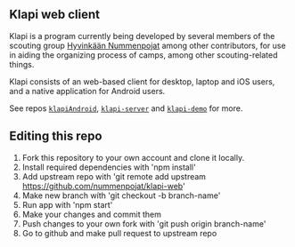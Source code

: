 ## Klapi web client
Klapi is a program currently being developed by several members of the scouting group [Hyvinkään Nummenpojat](https://nummenpojat.com) among other contributors, for use in aiding the organizing process of camps, among other scouting-related things.

Klapi consists of an web-based client for desktop, laptop and iOS users, and a native application for Android users.

See repos [`klapiAndroid`](https://github.com/Nummenpojat/klapiAndroid), [`klapi-server`](https://github.com/Nummenpojat/klapi-server) and [`klapi-demo`](https://github.com/Nummenpojat/klapi-demo) for more.

## Editing this repo
1. Fork this repository to your own account and clone it locally.
2. Install required dependencies with 'npm install'
3. Add upstream repo with 'git remote add upstream https://github.com/nummenpojat/klapi-web'
4. Make new branch wíth 'git checkout -b branch-name'
5. Run app with 'npm start'
6. Make your changes and commit them
7. Push changes to your own fork with 'git push origin branch-name'
8. Go to github and make pull request to upstream repo
